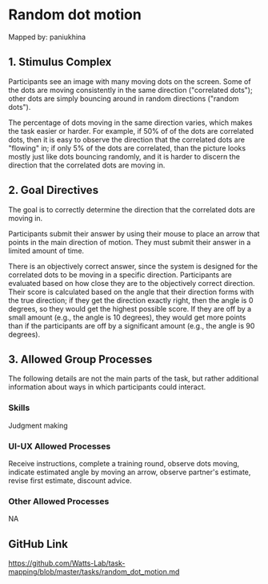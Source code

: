 # Random dot motion

Mapped by: paniukhina 

## 1. Stimulus Complex 
Participants see an image with many moving dots on the screen. Some of the dots are moving consistently in the same direction ("correlated dots"); other dots are simply bouncing around in random directions ("random dots").

The percentage of dots moving in the same direction varies, which makes the task easier or harder. For example, if 50% of of the dots are correlated dots, then it is easy to observe the direction that the correlated dots are "flowing" in; if only 5% of the dots are correlated, than the picture looks mostly just like dots bouncing randomly, and it is harder to discern the direction that the correlated dots are moving in.

## 2. Goal Directives 
The goal is to correctly determine the direction that the correlated dots are moving in. 

Participants submit their answer by using their mouse to place an arrow that points in the main direction of motion. They must submit their answer in a limited amount of time.

There is an objectively correct answer, since the system is designed for the correlated dots to be moving in a specific direction. Participants are evaluated based on how close they are to the objectively correct direction. Their score is calculated based on the angle that their direction forms with the true direction; if they get the direction exactly right, then the angle is 0 degrees, so they would get the highest possible score. If they are off by a small amount (e.g., the angle is 10 degrees), they would get more points than if the participants are off by a significant amount (e.g., the angle is 90 degrees).

## 3. Allowed Group Processes 
The following details are not the main parts of the task, but rather additional information about ways in which participants could interact.

### Skills 
Judgment making

### UI-UX Allowed Processes
Receive instructions, complete a training round, observe dots moving, indicate estimated angle by moving an arrow, observe partner's estimate, revise first estimate, discount advice.

### Other Allowed Processes
NA

## GitHub Link 
https://github.com/Watts-Lab/task-mapping/blob/master/tasks/random_dot_motion.md
